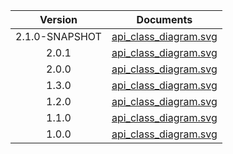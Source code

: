 | Version | Documents |
|:---:|---|
| 2.1.0-SNAPSHOT |[api_class_diagram.svg](2.1.0-SNAPSHOT/api_class_diagram.svg)<br/>|
| 2.0.1 |[api_class_diagram.svg](2.0.1/api_class_diagram.svg)<br/>|
| 2.0.0 |[api_class_diagram.svg](2.0.0/api_class_diagram.svg)<br/>|
| 1.3.0 |[api_class_diagram.svg](1.3.0/api_class_diagram.svg)<br/>|
| 1.2.0 |[api_class_diagram.svg](1.2.0/api_class_diagram.svg)<br/>|
| 1.1.0 |[api_class_diagram.svg](1.1.0/api_class_diagram.svg)<br/>|
| 1.0.0 |[api_class_diagram.svg](1.0.0/api_class_diagram.svg)<br/>|
